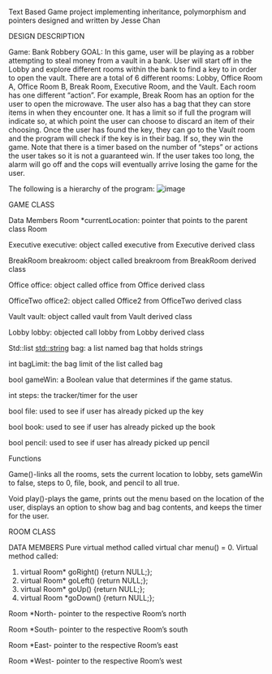 Text Based Game project implementing inheritance, polymorphism and pointers 
designed and written by Jesse Chan

DESIGN DESCRIPTION 

Game: Bank Robbery
GOAL: In this game, user will be playing as a robber attempting to steal money
from a vault in a bank. User will start off in the Lobby and explore different
rooms within the bank to find a key to in order to open the vault. There are a
total of 6 different rooms: Lobby, Office Room A, Office Room B, Break Room,
Executive Room, and the Vault. Each room has one different “action”. For
example, Break Room has an option for the user to open the microwave. The
user also has a bag that they can store items in when they encounter one. It has a
limit so if full the program will indicate so, at which point the user can choose to
discard an item of their choosing. Once the user has found the key, they can go to
the Vault room and the program will check if the key is in their bag. If so, they
win the game. Note that there is a timer based on the number of “steps” or
actions the user takes so it is not a guaranteed win. If the user takes too long, the
alarm will go off and the cops will eventually arrive losing the game for the user.

The following is a hierarchy of the program:
![image](https://user-images.githubusercontent.com/13804972/44624032-a1ec9f80-a896-11e8-8eac-f055646ac49b.png)



GAME CLASS

Data Members
Room *currentLocation: pointer that points to the parent class Room

Executive executive: object called executive from Executive derived class

BreakRoom breakroom: object called breakroom from BreakRoom derived class

Office office: object called office from Office derived class

OfficeTwo office2: object called Office2 from OfficeTwo derived class

Vault vault: object called vault from Vault derived class

Lobby lobby: objected call lobby from Lobby derived class

Std::list <std::string> bag: a list named bag that holds strings

int bagLimit: the bag limit of the list called bag

bool gameWin: a Boolean value that determines if the game status.

int steps: the tracker/timer for the user

bool file: used to see if user has already picked up the key

bool book: used to see if user has already picked up the book

bool pencil: used to see if user has already picked up pencil

Functions

Game()-links all the rooms, sets the current location to lobby, sets gameWin to
false, steps to 0, file, book, and pencil to all true.

Void play()-plays the game, prints out the menu based on the location of the
user, displays an option to show bag and bag contents, and keeps the timer for
the user.



ROOM CLASS

DATA MEMBERS
Pure virtual method called virtual char menu() = 0.
Virtual method called:
1) virtual Room* goRight() {return NULL;};
2) virtual Room* goLeft() {return NULL;};
3) virtual Room* goUp() {return NULL;};
4) virtual Room *goDown() {return NULL;};

Room *North- pointer to the respective Room’s north

Room *South- pointer to the respective Room’s south

Room *East- pointer to the respective Room’s east

Room *West- pointer to the respective Room’s west

